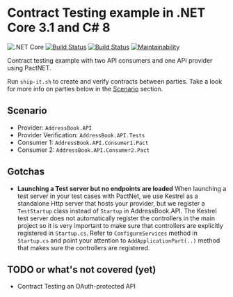 # Contract Testing example in .NET Core 3.1 and C# 8

![.NET Core](https://github.com/ddubson/contract-testing-dotnetcore-example/workflows/.NET%20Core/badge.svg)
[![Build Status](https://travis-ci.org/ddubson/contract-testing-dotnetcore-example.svg?branch=main)](https://travis-ci.org/ddubson/contract-testing-dotnetcore-example)
[![Build Status](https://dev.azure.com/ddubson0133/contract-testing-dotnetcore-example/_apis/build/status/ddubson.contract-testing-dotnetcore-example?branchName=main)](https://dev.azure.com/ddubson0133/contract-testing-dotnetcore-example/_build/latest?definitionId=2&branchName=main)
[![Maintainability](https://api.codeclimate.com/v1/badges/90e00e40f61b82d846cd/maintainability)](https://codeclimate.com/github/ddubson/contract-testing-dotnetcore-example/maintainability)

Contract testing example with two API consumers and one API provider using PactNET.

Run `ship-it.sh` to create and verify contracts between parties. Take a look for more info on parties
below in the [Scenario](#scenario) section.

## Scenario

- Provider: `AddressBook.API`
- Provider Verification: `AddressBook.API.Tests`
- Consumer 1: `AddressBook.API.Consumer1.Pact`
- Consumer 2: `AddressBook.API.Consumer2.Pact`

## Gotchas

- **Launching a Test server but no endpoints are loaded** When launching a test server in your
test cases with PactNet, we use Kestrel as a standalone Http server that hosts your provider, but
we register a `TestStartup` class instead of `Startup` in AddressBook.API. The Kestrel test server
does not automatically register the controllers in the main project so it is very important to make sure
that controllers are explicitly registered in `Startup.cs`. Refer to `ConfigureServices` method in `Startup.cs`
and point your attention to `AddApplicationPart(..)` method that makes sure the controllers are registered.

## TODO or what's not covered (yet)

- Contract Testing an OAuth-protected API
